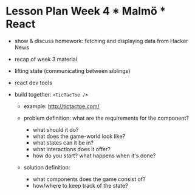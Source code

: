 # Lesson Plan Week 4 * Malmö * React

* show & discuss homework: fetching and displaying data from Hacker News
* recap of week 3 material
* lifting state (communicating between siblings)
* react dev tools

* build together: ```<TicTacToe />```
  - example: http://tictactoe.com/
  
  - problem definition: what are the requirements for the component?
    - what should it do?
    - what does the game-world look like? 
    - what states can it be in?
    - what interactions does it offer?
    - how do you start? what happens when it's done?
  - solution definition:
    - what components does the game consist of?
    - how/where to keep track of the state? 
